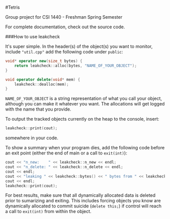 #Tetris

Group project for CSI 1440 - Freshman Spring Semester

For complete documentation, check out the source code.

###How to use leakcheck

It's super simple. In the header(s) of the object(s) you want to monitor, include `"util.cpp"` add the following code under `public`:

```c++
void* operator new(size_t bytes) {
    return leakcheck::alloc(bytes, "NAME_OF_YOUR_OBJECT");
}

void operator delete(void* mem) {
    leakcheck::dealloc(mem);
}
```

`NAME_OF_YOUR_OBJECT` is a string representation of what you call your object, although you can make it whatever you want.
The allocations will get logged with the name that you provide.

To output the tracked objects currently on the heap to the console, insert:

```c++
leakcheck::print(cout);
```

somewhere in your code.

To show a summary when your program dies, add the following code before an exit point (either the end of main or a call to `exit(int)`):

```c++
cout << "n_new:    " << leakcheck::n_new << endl;
cout << "n_delete: " << leakcheck::n_delete << endl;
cout << endl;
cout << "leaking " << leakcheck::bytes() << " bytes from " << leakcheck::allocated.size() << " objects" << endl;
cout << endl;
leakcheck::print(cout);
```

For best results, make sure that all dynamically allocated data is deleted prior to sumarizing and exiting. This
includes forcing objects you know are dynamically allocated to commit suicide (`delete this;`) if control will reach a
call to `exit(int)` from within the object.
